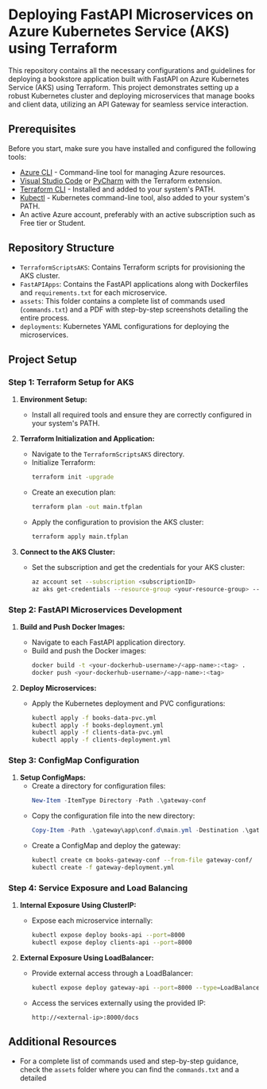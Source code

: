 # Deploying FastAPI Microservices on Azure Kubernetes Service (AKS) using Terraform

This repository contains all the necessary configurations and guidelines for deploying a bookstore application built with FastAPI on Azure Kubernetes Service (AKS) using Terraform. This project demonstrates setting up a robust Kubernetes cluster and deploying microservices that manage books and client data, utilizing an API Gateway for seamless service interaction.

## Prerequisites

Before you start, make sure you have installed and configured the following tools:

- [Azure CLI](https://learn.microsoft.com/en-us/cli/azure/install-azure-cli-windows?tabs=azure-cli) - Command-line tool for managing Azure resources.
- [Visual Studio Code](https://code.visualstudio.com/download) or [PyCharm](https://www.jetbrains.com/pycharm/download/) with the Terraform extension.
- [Terraform CLI](https://developer.hashicorp.com/terraform/install) - Installed and added to your system's PATH.
- [Kubectl](https://kubernetes.io/releases/download/) - Kubernetes command-line tool, also added to your system's PATH.
- An active Azure account, preferably with an active subscription such as Free tier or Student.

## Repository Structure

- `TerraformScriptsAKS`: Contains Terraform scripts for provisioning the AKS cluster.
- `FastAPIApps`: Contains the FastAPI applications along with Dockerfiles and `requirements.txt` for each microservice.
- `assets`: This folder contains a complete list of commands used (`commands.txt`) and a PDF with step-by-step screenshots detailing the entire process.
- `deployments`: Kubernetes YAML configurations for deploying the microservices.

## Project Setup

### Step 1: Terraform Setup for AKS

1. **Environment Setup:**
   - Install all required tools and ensure they are correctly configured in your system's PATH.

2. **Terraform Initialization and Application:**
   - Navigate to the `TerraformScriptsAKS` directory.
   - Initialize Terraform:
     ```bash
     terraform init -upgrade
     ```
   - Create an execution plan:
     ```bash
     terraform plan -out main.tfplan
     ```
   - Apply the configuration to provision the AKS cluster:
     ```bash
     terraform apply main.tfplan
     ```

3. **Connect to the AKS Cluster:**
   - Set the subscription and get the credentials for your AKS cluster:
     ```bash
     az account set --subscription <subscriptionID>
     az aks get-credentials --resource-group <your-resource-group> --name <your-cluster-name>
     ```

### Step 2: FastAPI Microservices Development

1. **Build and Push Docker Images:**
   - Navigate to each FastAPI application directory.
   - Build and push the Docker images:
     ```bash
     docker build -t <your-dockerhub-username>/<app-name>:<tag> .
     docker push <your-dockerhub-username>/<app-name>:<tag>
     ```

2. **Deploy Microservices:**
   - Apply the Kubernetes deployment and PVC configurations:
     ```bash
     kubectl apply -f books-data-pvc.yml
     kubectl apply -f books-deployment.yml
     kubectl apply -f clients-data-pvc.yml
     kubectl apply -f clients-deployment.yml
     ```

### Step 3: ConfigMap Configuration

1. **Setup ConfigMaps:**
   - Create a directory for configuration files:
     ```powershell
     New-Item -ItemType Directory -Path .\gateway-conf
     ```
   - Copy the configuration file into the new directory:
     ```powershell
     Copy-Item -Path .\gateway\app\conf.d\main.yml -Destination .\gateway-conf\
     ```
   - Create a ConfigMap and deploy the gateway:
     ```bash
     kubectl create cm books-gateway-conf --from-file gateway-conf/
     kubectl create -f gateway-deployment.yml
     ```

### Step 4: Service Exposure and Load Balancing

1. **Internal Exposure Using ClusterIP:**
   - Expose each microservice internally:
     ```bash
     kubectl expose deploy books-api --port=8000
     kubectl expose deploy clients-api --port=8000
     ```

2. **External Exposure Using LoadBalancer:**
   - Provide external access through a LoadBalancer:
     ```bash
     kubectl expose deploy gateway-api --port=8000 --type=LoadBalancer
     ```
   - Access the services externally using the provided IP:
     ```
     http://<external-ip>:8000/docs
     ```

## Additional Resources

- For a complete list of commands used and step-by-step guidance, check the `assets` folder where you can find the `commands.txt` and a detailed
